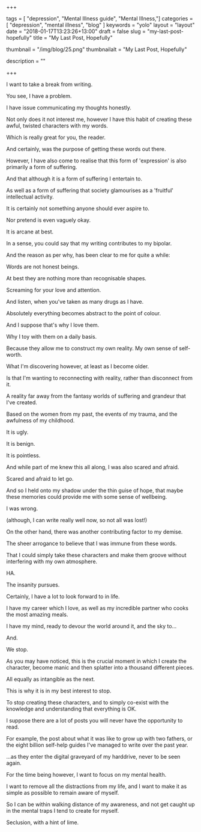 +++

tags = [ "depression", "Mental Illness guide", "Mental Illness,"]
categories = [ "depression", "mental illness", "blog" ]
keywords = "yolo" 
layout = "layout"
date = "2018-01-17T13:23:26+13:00"
draft = false
slug = "my-last-post-hopefully"
title = "My Last Post, Hopefully"

thumbnail = "/img/blog/25.png"
thumbnailalt = "My Last Post, Hopefully"

description = ""

+++

I want to take a break from writing. 

You see, I have a problem. 

I have issue communicating my thoughts honestly. 

Not only does it not interest me, however I have this habit of creating these awful, twisted characters with my words.

Which is really great for you, the reader.

And certainly, was the purpose of getting these words out there.

<!-- In order to convey story for the point of insight and entertainment.  -->

However, I have also come to realise that this form of 'expression' is also primarily a form of suffering.

And that although it is a form of suffering I entertain to.

As well as a form of suffering that society glamourises as a 'fruitful' intellectual activity.

It is certainly not something anyone should ever aspire to. 

Nor pretend is even vaguely okay. 

It is arcane at best. 

In a sense, you could say that my writing contributes to my bipolar. 

And the reason as per why, has been clear to me for quite a while: 

Words are not honest beings.

At best they are nothing more than recognisable shapes.

Screaming for your love and attention. 

And listen, when you've taken as many drugs as I have. 

Absolutely everything becomes abstract to the point of colour. 

And I suppose that's why I love them. 

Why I toy with them on a daily basis. 

Because they allow me to construct my own reality. My own sense of self-worth. 

What I'm discovering however, at least as I become older.

Is that I'm wanting to reconnecting with reality, rather than disconnect from it. 

A reality far away from the fantasy worlds of suffering and grandeur that I've created. 

Based on the women from my past, the events of my trauma, and the awfulness of my childhood. 

It is ugly. 

It is benign.

It is pointless. 

And while part of me knew this all along, I was also scared and afraid. 

Scared and afraid to let go.

And so I held onto my shadow under the thin guise of hope, that maybe these memories could provide me with some sense of wellbeing. 

I was wrong. 

(although, I can write really well now, so not all was lost!)

On the other hand, there was another contributing factor to my demise. 

The sheer arrogance to believe that I was immune from these words. 

That I could simply take these characters and make them groove without interfering with my own atmosphere. 

HA.

The insanity pursues. 

Certainly, I have a lot to look forward to in life. 

I have my career which I love, as well as my incredible partner who cooks the most amazing meals. 

I have my mind, ready to devour the world around it, and the sky to... 

And. 

We stop. 

As you may have noticed, this is the crucial moment in which I create the character, become manic and then splatter into a thousand different pieces.

All equally as intangible as the next.  

This is why it is in my best interest to stop.

To stop creating these characters, and to simply co-exist with the knowledge and understanding that everything is OK. 

I suppose there are a lot of posts you will never have the opportunity to read. 

For example, the post about what it was like to grow up with two fathers, or the eight billion self-help guides I've managed to write over the past year. 

...as they enter the digital graveyard of my harddrive, never to be seen again. 

For the time being however, I want to focus on my mental health. 

I want to remove all the distractions from my life, and I want to make it as simple as possible to remain aware of myself. 

So I can be within walking distance of my awareness, and not get caught up in the mental traps I tend to create for myself.

Seclusion, with a hint of lime. 
